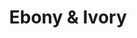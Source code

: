 ---
pid: ch546
title: Ebony & Ivory
location_transcription: Love Park
coordinates: "[-75.165334950422, 39.953947936814]"
zipcode: '19146'
gen_neighborhood: South Philadelphia
neighborhood: Graduate Hospital,Naval Square,Southwest Center City
outside_phl: 
age: '64'
age_range: 60-69
instagram: 
image_file_name: ch_546.jpg
proposal_transcription: |-
  Anything to unite Phila.
  Ebony & Ivory to show how united we should be. A great symbol would be a constant reminder.
topic: Unity
topic_summary: 0, 0
type: Other No Form
keywords_other: 
credit: Deby Reese
image_labels: 
twitter: 
facebook: 
permalink: "/monuments/ch546/"
layout: item-page
---